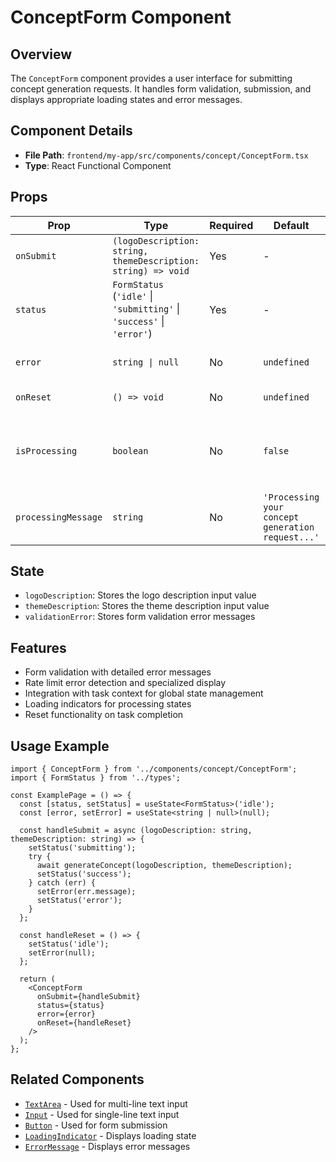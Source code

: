 # ConceptForm Component

## Overview

The `ConceptForm` component provides a user interface for submitting concept generation requests. It handles form validation, submission, and displays appropriate loading states and error messages.

## Component Details

- **File Path**: `frontend/my-app/src/components/concept/ConceptForm.tsx`
- **Type**: React Functional Component

## Props

| Prop             | Type                                       | Required | Default                                   | Description                                      |
|------------------|--------------------------------------------|---------|--------------------------------------------|--------------------------------------------------|
| `onSubmit`       | `(logoDescription: string, themeDescription: string) => void` | Yes     | -                                          | Handler for form submission                      |
| `status`         | `FormStatus` (`'idle'` \| `'submitting'` \| `'success'` \| `'error'`) | Yes     | -                                          | Form submission status                           |
| `error`          | `string \| null`                           | No      | `undefined`                                | Error message from submission                    |
| `onReset`        | `() => void`                               | No      | `undefined`                                | Reset form and results                           |
| `isProcessing`   | `boolean`                                  | No      | `false`                                    | Whether concept generation is being processed asynchronously |
| `processingMessage` | `string`                                | No      | `'Processing your concept generation request...'` | Message to display during processing         |

## State

- `logoDescription`: Stores the logo description input value
- `themeDescription`: Stores the theme description input value 
- `validationError`: Stores form validation error messages

## Features

- Form validation with detailed error messages
- Rate limit error detection and specialized display
- Integration with task context for global state management
- Loading indicators for processing states
- Reset functionality on task completion

## Usage Example

```tsx
import { ConceptForm } from '../components/concept/ConceptForm';
import { FormStatus } from '../types';

const ExamplePage = () => {
  const [status, setStatus] = useState<FormStatus>('idle');
  const [error, setError] = useState<string | null>(null);
  
  const handleSubmit = async (logoDescription: string, themeDescription: string) => {
    setStatus('submitting');
    try {
      await generateConcept(logoDescription, themeDescription);
      setStatus('success');
    } catch (err) {
      setError(err.message);
      setStatus('error');
    }
  };
  
  const handleReset = () => {
    setStatus('idle');
    setError(null);
  };
  
  return (
    <ConceptForm
      onSubmit={handleSubmit}
      status={status}
      error={error}
      onReset={handleReset}
    />
  );
};
```

## Related Components

- [`TextArea`](../ui/TextArea.md) - Used for multi-line text input
- [`Input`](../ui/Input.md) - Used for single-line text input
- [`Button`](../ui/Button.md) - Used for form submission
- [`LoadingIndicator`](../ui/LoadingIndicator.md) - Displays loading state
- [`ErrorMessage`](../ui/ErrorMessage.md) - Displays error messages 